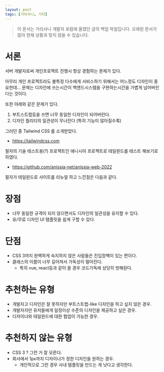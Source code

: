 ```yaml
---
layout: post
tags: [가리사니, 기타]
---
```


> 이 문서는 가리사니 개발자 포럼에 올렸던 글의 백업 파일입니다.
오래된 문서가 많아 현재 상황과 맞지 않을 수 있습니다.

# 서론

서버 개발자로써 개인프로젝트 진행시 항상 경험하는 문제가 있다.

아무리 개인 프로젝트라도 불특정 다수에게 서비스하기 위해서는 어느정도 디자인이 중요한데...
문제는 디자인에 쓰는시간이 백엔드시스템을 구현하는시간을 가볍게 넘어버린다는 것이다.

또한 아래와 같은 문제가 있다.
1. 부트스트랩등을 쓰면 너무 동일한 디자인이 되어버린다.
1. 디자인 퀄리티의 일관성이 무너진다 (특히 기능이 많아질수록)

그러던 중 Tailwind CSS 를 소개받았다.
- https://tailwindcss.com

필자의 기술 테스트용(?) 프로젝트인 애니시아 프로젝트로 테일윈드를 테스트 해보기로 하였다.
- https://github.com/anissia-net/anissia-web-2022

필자가 테일윈드로 사이트를 리뉴얼 하고 느낀점은 다음과 같다.

# 장점
- 너무 동일한 규격이 되지 않으면서도 디자인의 일관성을 유지할 수 있다.
- 유/무료 디자인 UI 템플릿을 쉽게 구할 수 있다.

# 단점
- CSS 3까지 완벽하게 숙지하지 않은 사람들은 진입장벽이 있는 편이다.
- 클래스의 이름이 너무 길어져서 가독성이 떨어진다.
    - 특히 vue, react등과 같이 쓸 경우 코드가독에 상당히 방해된다.

# 추천하는 유형
- 개발자고 디자인은 잘 못하지만 부트스트랩-like 디자인을 하고 싶지 않은 경우.
- 개발자지만 유저들에게 일정이상 수준의 디자인을 제공하고 싶은 경우.
- 디자이너와 테일윈드에 대한 협업이 가능한 경우.

# 추천하지 않는 유형
- CSS 3 ? 그런 거 잘 모른다.
- 회사에서 1px까지 디자이너가 정한 디자인을 원하는 경우.
    - 개인적으로 그런 경우 사내 템플릿을 만드는 게 낫다고 생각한다.